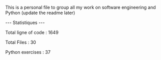 This is a personal file to group all my work on software engineering and Python (update the readme later)

--- Statistiques ---

Total ligne of code : 1649

Total Files : 30 

Python exercises : 37
